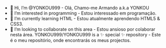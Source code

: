 - 👋 Hi, I’m @YONKOU999 - Olá, Chamo-me Armando a.k.a YONKOU
- 👀 I’m interested in programming - Estou interessado em programação.
- 🌱 I’m currently learning HTML - Estou atualmente aprendendo HTML5 & CSS3.
- 💞️ I’m looking to collaborate on this area - Estou ansioso por colaborar nesta área.
YONKOU999/YONKOU999 is a ✨ special ✨ repository - Este é o meu repositório, onde encontrarás os meus projectos.
